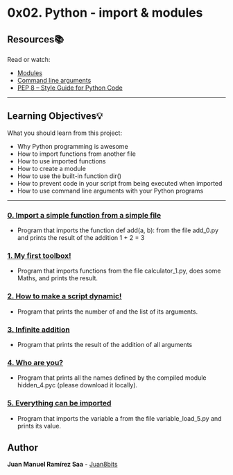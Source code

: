 # 0x02. Python - import & modules

## Resources:books:
Read or watch:
* [Modules](https://intranet.hbtn.io/rltoken/hYag6ME71pOg2xkjqrLDdg)
* [Command line arguments](https://intranet.hbtn.io/rltoken/CkqNLqqCuYsLbkCIVSKLWA)
* [PEP 8 – Style Guide for Python Code](https://intranet.hbtn.io/rltoken/XWzCcj9tvlC2IYjdNDiNAg)

---
## Learning Objectives:bulb:
What you should learn from this project:

* Why Python programming is awesome
* How to import functions from another file
* How to use imported functions
* How to create a module
* How to use the built-in function dir()
* How to prevent code in your script from being executed when imported
* How to use command line arguments with your Python programs

---

### [0. Import a simple function from a simple file](./0-add.py)
* Program that imports the function def add(a, b): from the file add_0.py and prints the result of the addition 1 + 2 = 3


### [1. My first toolbox!](./1-calculation.py)
* Program that imports functions from the file calculator_1.py, does some Maths, and prints the result.


### [2. How to make a script dynamic!](./2-args.py)
* Program that prints the number of and the list of its arguments.


### [3. Infinite addition](./3-infinite_add.py)
* Program that prints the result of the addition of all arguments


### [4. Who are you?](./4-hidden_discovery.py)
* Program that prints all the names defined by the compiled module hidden_4.pyc (please download it locally).


### [5. Everything can be imported](./5-variable_load.py)
* Program that imports the variable a from the file variable_load_5.py and prints its value.

## Author

**Juan Manuel Ramírez Saa** - [Juan8bits](https://github.com/Juan8bits)

